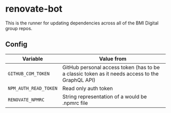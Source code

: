 # renovate-bot

This is the runner for updating dependencies across all of the BMI Digital group repos.

## Config

| Variable              | Value from                                                                                     |
| --------------------- | ---------------------------------------------------------------------------------------------- |
| `GITHUB_COM_TOKEN`    | GitHub personal access token (has to be a classic token as it needs access to the GraphQL API) |
| `NPM_AUTH_READ_TOKEN` | Read only auth token                                                                           |
| `RENOVATE_NPMRC`      | String representation of a would be .npmrc file                                                |
